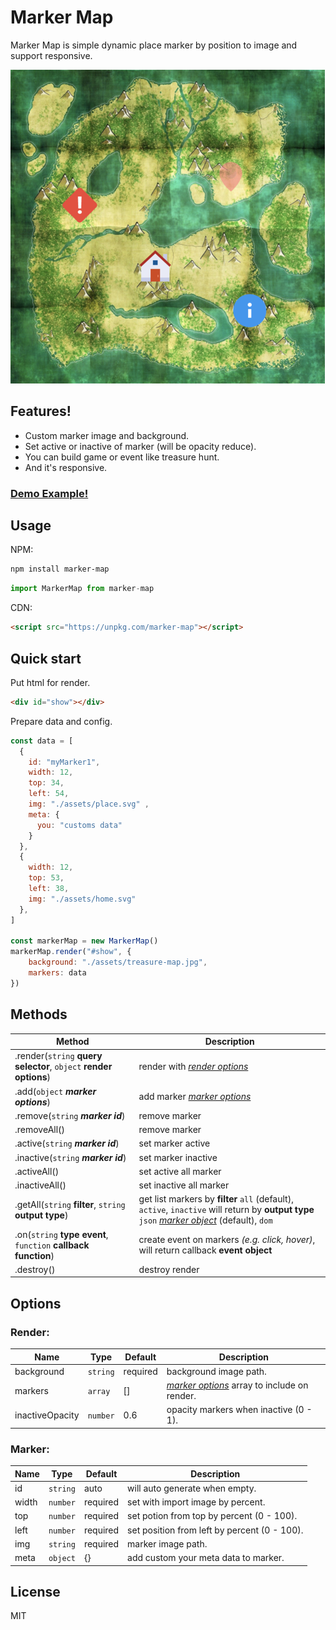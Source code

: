 # Marker Map

Marker Map is simple dynamic place marker by position to image and support responsive.

![enter image description here](https://github.com/angkarn/marker-map/raw/main/example/assets/screenshot.jpg)

## Features!
  - Custom marker image and background.
  - Set active or inactive of marker (will be opacity reduce).
  - You can build game or event like treasure hunt.
  - And it's responsive.

### [Demo Example!](https://tues.cc/marker-map/example)

## Usage

NPM:
```bash
npm install marker-map
```
```javascript
import MarkerMap from marker-map
```

CDN:
```html
<script src="https://unpkg.com/marker-map"></script>
```

## Quick start
Put html for render.
```html
<div id="show"></div>
```

Prepare data and config.
```javascript
const data = [
  { 
    id: "myMarker1",
    width: 12,
    top: 34, 
    left: 54, 
    img: "./assets/place.svg" ,
    meta: {
	  you: "customs data"
    }
  },
  { 
    width: 12, 
    top: 53, 
    left: 38, 
    img: "./assets/home.svg"
  },
]

const markerMap = new MarkerMap()
markerMap.render("#show", {
    background: "./assets/treasure-map.jpg",
    markers: data
})
```

## Methods
|Method|Description|
|-|-|
| .render(`string` **query selector**, `object` **render options**) | render with [*render options*](#render) |
| .add(`object` ***marker options***) | add marker [*marker options*](#marker) |
| .remove(`string` ***marker id***) | remove marker|
| .removeAll() | remove marker|
| .active(`string` ***marker id***) | set marker active|
| .inactive(`string` ***marker id***) | set marker inactive|
|.activeAll()|set active all marker|
|.inactiveAll()|set inactive all marker|
|.getAll(`string` **filter**, `string` **output type**)|get list markers by **filter** `all` (default), `active`, `inactive` will return by **output type** `json` [*marker object*](#marker) (default), `dom` |
|.on(`string` **type event**, `function` **callback function**)|create event on markers *(e.g. click, hover)*, will return callback **event object**|
|.destroy()|destroy render|


## Options

### Render:
|Name|Type|Default|Description|
|-|-|-|-|
| background | `string` | required | background image path.
| markers | `array` | [] | [*marker options*](#marker) array to include on render.|
| inactiveOpacity | `number` | 0.6 | opacity markers when inactive (0 - 1).|

### Marker:
|Name|Type|Default|Description|
|-|-|-|-|
| id | `string` | auto | will auto generate when empty.
| width | `number` | required | set with import image by percent.
| top | `number` | required | set potion from top by percent (0 - 100).
| left | `number` | required | set position from left by percent (0 - 100).
| img | `string` | required | marker image path.
| meta | `object` | {} | add custom your meta data to marker.

License
----
MIT
